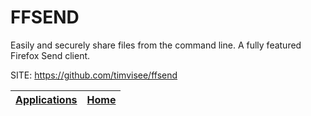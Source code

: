 # FFSEND

 Easily and securely share files from the command line. A fully featured Firefox Send client.

 SITE: https://github.com/timvisee/ffsend

 | [Applications](https://portable-linux-apps.github.io/apps.html) | [Home](https://portable-linux-apps.github.io)
 | --- | --- |
